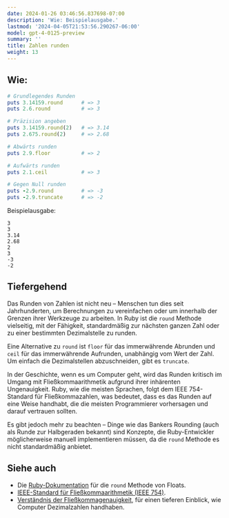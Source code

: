 ```yaml
---
date: 2024-01-26 03:46:56.837698-07:00
description: 'Wie: Beispielausgabe.'
lastmod: '2024-04-05T21:53:56.290267-06:00'
model: gpt-4-0125-preview
summary: ''
title: Zahlen runden
weight: 13
---
```


## Wie:
```Ruby
# Grundlegendes Runden
puts 3.14159.round      # => 3
puts 2.6.round          # => 3

# Präzision angeben
puts 3.14159.round(2)   # => 3.14
puts 2.675.round(2)     # => 2.68

# Abwärts runden
puts 2.9.floor          # => 2

# Aufwärts runden
puts 2.1.ceil           # => 3

# Gegen Null runden
puts -2.9.round         # => -3
puts -2.9.truncate      # => -2
```

Beispielausgabe:
```
3
3
3.14
2.68
2
3
-3
-2
```

## Tiefergehend
Das Runden von Zahlen ist nicht neu – Menschen tun dies seit Jahrhunderten, um Berechnungen zu vereinfachen oder um innerhalb der Grenzen ihrer Werkzeuge zu arbeiten. In Ruby ist die `round` Methode vielseitig, mit der Fähigkeit, standardmäßig zur nächsten ganzen Zahl oder zu einer bestimmten Dezimalstelle zu runden.

Eine Alternative zu `round` ist `floor` für das immerwährende Abrunden und `ceil` für das immerwährende Aufrunden, unabhängig vom Wert der Zahl. Um einfach die Dezimalstellen abzuschneiden, gibt es `truncate`.

In der Geschichte, wenn es um Computer geht, wird das Runden kritisch im Umgang mit Fließkommaarithmetik aufgrund ihrer inhärenten Ungenauigkeit. Ruby, wie die meisten Sprachen, folgt dem IEEE 754-Standard für Fließkommazahlen, was bedeutet, dass es das Runden auf eine Weise handhabt, die die meisten Programmierer vorhersagen und darauf vertrauen sollten.

Es gibt jedoch mehr zu beachten – Dinge wie das Bankers Rounding (auch als Runde zur Halbgeraden bekannt) sind Konzepte, die Ruby-Entwickler möglicherweise manuell implementieren müssen, da die `round` Methode es nicht standardmäßig anbietet.

## Siehe auch
- Die [Ruby-Dokumentation](https://ruby-doc.org/core-3.0.0/Float.html#method-i-round) für die `round` Methode von Floats.
- [IEEE-Standard für Fließkommaarithmetik (IEEE 754)](https://ieeexplore.ieee.org/document/4610935).
- [Verständnis der Fließkommagenauigkeit](https://floating-point-gui.de/), für einen tieferen Einblick, wie Computer Dezimalzahlen handhaben.
